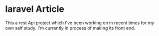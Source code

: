 # laravel Article
 This a rest Api project which i've been working on in recent times for my own self study. I'm currently in process of making its front end. 
